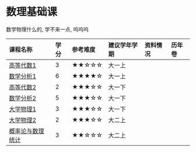 # 数理基础课

数学物理什么的, 学不来一点, 呜呜呜

| 课程名称                                 | 学分 | 参考难度 | 建议学年学期 | 资料情况   | 历年卷 |
| :--------------------------------------- | :--- | :------- | :----------- | :--------- | :----- |
| [高等代数1](advanced_algebra1/)      | 3  | ★★☆☆☆    | 大一上   |     |        |
| [数学分析1](math_analysis1/)  | 6  | ★★★★☆   | 大一上   |     |     |
| [高等代数2](advanced_algebra2/) | 2 | ★★★☆☆    | 大一下 |            |      |
| [数学分析2](math_analysis2/) | 5  | ★★★☆☆   | 大一下 |            |      |
| [大学物理1](physics1/)     | 3 | ★★★☆☆   | 大一下 |     |        |
| [大学物理2](physics2/)        | 2  | ★★★☆☆ | 大二上 |  |        |
| [概率论与数理统计](probability/)    | 3  | ★★☆☆☆    | 大二上  |     |      |
